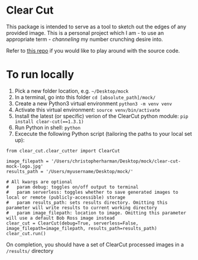 # Clear Cut

This package is intended to serve as a tool to sketch out the edges of any provided image. This is a personal project which I am - to use an appropriate term - *channeling* my number crunching desire into.

Refer to [this repo](https://github.com/chrispdharman/clear-cut) if you would like to play around with the source code.

# To run locally

1. Pick a new folder location, e.g. `~/Desktop/mock`
1. In a terminal, go into this folder `cd [absolute_path]/mock/`
1. Create a new Python3 virtual environment `python3 -m venv venv`
1. Activate this virtual environment: `source venv/bin/activate`
1. Install the latest (or specific) verion of the ClearCut python module: `pip install clear-cut(==1.3.1)`
1. Run Python in shell: `python`
1. Excecute the following Python script (tailoring the paths to your local set up):
```
from clear_cut.clear_cutter import ClearCut

image_filepath = '/Users/christopherharman/Desktop/mock/clear-cut-mock-logo.jpg'
results_path = '/Users/myusername/Desktop/mock/'

# All kwargs are optional
#   param debug: toggles on/off output to terminal
#   param serverless: toggles whether to save generated images to local or remote (publicly-accessible) storage
#   param results_path: sets results directory. Omitting this parameter will write results to current working directory
#   param image_filepath: location to image. Omitting this parameter will use a default Bob Ross image instead
clear_cut = ClearCut(debug=True, serverless=False, image_filepath=image_filepath, results_path=results_path)
clear_cut.run()
```

On completion, you should have a set of ClearCut processed images in a `/results/` directory
